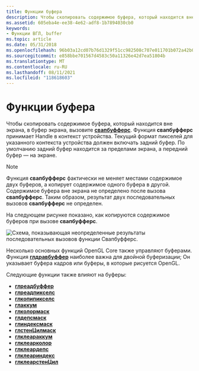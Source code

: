 ```yaml
---
title: Функции буфера
description: Чтобы скопировать содержимое буфера, который находится вне экрана, в буфер экрана, вызовите Свапбуфферс.
ms.assetid: 605eba4e-ee38-4e62-adf8-1b7894030cb0
keywords:
- Функции ВГЛ, buffer
ms.topic: article
ms.date: 05/31/2018
ms.openlocfilehash: 96b03a12cd07b76d1329f51cc982508c707e011701b072a42b099df05327842d
ms.sourcegitcommit: e858bbe701567d4583c50a11326e42d7ea51804b
ms.translationtype: MT
ms.contentlocale: ru-RU
ms.lasthandoff: 08/11/2021
ms.locfileid: "118618603"
---
```

# <a name="buffer-functions"></a>Функции буфера

Чтобы скопировать содержимое буфера, который находится вне экрана, в буфер экрана, вызовите [**свапбуфферс**](/windows/desktop/api/wingdi/nf-wingdi-swapbuffers). Функция **свапбуфферс** принимает Handle в контекст устройства. Текущий формат пикселей для указанного контекста устройства должен включать задний буфер. По умолчанию задний буфер находится за пределами экрана, а передний буфер — на экране.

> [!Note]  
> Функция **свапбуфферс** фактически не меняет местами содержимое двух буферов, а копирует содержимое одного буфера в другой. Содержимое буфера вне экрана не определено после вызова **свапбуфферс**. Таким образом, результат двух последовательных вызовов **свапбуфферс** не определен.

 

На следующем рисунке показано, как копируются содержимое буферов при вызове **свапбуфферс**.

![Схема, показывающая неопределенные результаты последовательных вызовов функции Свапбуфферс.](images/opengl00.png)

Несколько основных функций OpenGL Core также управляют буферами. Функция [**глдравбуффер**](gldrawbuffer.md) наиболее важна для двойной буферизации; Он указывает буфера кадров или буферы, в которые рисуется OpenGL.

Следующие функции также влияют на буферы:

-   [**глреадбуффер**](glreadbuffer.md)
-   [**глреадпикселс**](glreadpixels.md)
-   [**глкопипикселс**](glcopypixels.md)
-   [**глаккум**](glaccum.md)
-   [**глколормаск**](glcolormask.md)
-   [**глдепсмаск**](gldepthmask.md)
-   [**глиндексмаск**](glindexmask.md)
-   [**глстенЦилмаск**](glstencilmask.md)
-   [**глклеараккум**](glclearaccum.md)
-   [**глклеарколор**](glclearcolor.md)
-   [**глклеардепс**](glcleardepth.md)
-   [**глклеариндекс**](glclearindex.md)
-   [**глклеарстенЦил**](glclearstencil.md)

 

 




